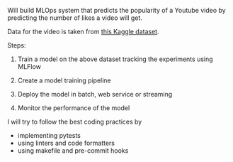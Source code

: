 Will build MLOps system that predicts the popularity of a Youtube video by predicting the number of likes a video will get.

Data for the video is taken from [this Kaggle dataset](https://www.kaggle.com/datasets/thedevastator/youtube-video-and-channel-analysis).

Steps:
1. Train a model on the above dataset tracking the experiments using MLFlow

2. Create a model training pipeline

3. Deploy the model in batch, web service or streaming

4. Monitor the performance of the model


I will try to follow the best coding practices by 
- implementing pytests
- using linters and code formatters
- using makefile and pre-commit hooks